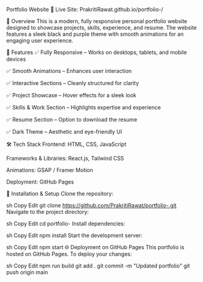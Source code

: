 Portfolio Website 🚀
Live Site: PrakritiRawat.github.io/portfolio-/

📌 Overview
This is a modern, fully responsive personal portfolio website designed to showcase projects, skills, experience, and resume. The website features a sleek black and purple theme with smooth animations for an engaging user experience.

🎨 Features
✅ Fully Responsive – Works on desktops, tablets, and mobile devices

✅ Smooth Animations – Enhances user interaction

✅ Interactive Sections – Cleanly structured for clarity

✅ Project Showcase – Hover effects for a sleek look

✅ Skills & Work Section – Highlights expertise and experience

✅ Resume Section – Option to download the resume

✅ Dark Theme – Aesthetic and eye-friendly UI

🛠 Tech Stack
Frontend: HTML, CSS, JavaScript

Frameworks & Libraries: React.js, Tailwind CSS

Animations: GSAP / Framer Motion

Deployment: GitHub Pages

🚀 Installation & Setup
Clone the repository:

sh
Copy
Edit
git clone https://github.com/PrakritiRawat/portfolio-.git
Navigate to the project directory:

sh
Copy
Edit
cd portfolio-
Install dependencies:

sh
Copy
Edit
npm install
Start the development server:

sh
Copy
Edit
npm start
🌐 Deployment on GitHub Pages
This portfolio is hosted on GitHub Pages. To deploy your changes:

sh
Copy
Edit
npm run build
git add .
git commit -m "Updated portfolio"
git push origin main

